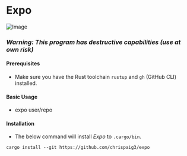 # Expo

![Image](https://github.com/user-attachments/assets/a3f1f574-c9f9-4caf-9573-9ac29594a53f)

### ***Warning: This program has destructive capabilities (use at own risk)***

#### Prerequisites
- Make sure you have the Rust toolchain `rustup` and `gh` (GitHub CLI) installed.


#### Basic Usage
- expo user/repo

#### Installation
- The below command will install *Expo* to `.cargo/bin`.

```
cargo install --git https://github.com/chrispaig3/expo
```
